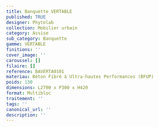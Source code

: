```yaml
---
title: Banquette VERTABLE 
published: TRUE
designer: Phytolab
collection: Mobilier urbain
category: Assise
sub_category: Banquette
gamme: VERTABLE
finitions: ''
cover_image: ''
caroussel: []
filaire: []
reference: BAVERTA0101
materiau: Béton Fibré à Ultra-hautes Performances (BFUP)
poids: 130
dimensions: L2700 x P300 x H420 
format: Multibloc
traitement: ''
tags: ''
canonical_url: ''
description: ''
---
```

